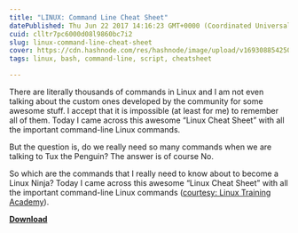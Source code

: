 ```yaml
---
title: "LINUX: Command Line Cheat Sheet"
datePublished: Thu Jun 22 2017 14:16:23 GMT+0000 (Coordinated Universal Time)
cuid: clltr7pc6000d08l9860bc7i2
slug: linux-command-line-cheat-sheet
cover: https://cdn.hashnode.com/res/hashnode/image/upload/v1693088542500/3aa8bca5-4fe1-4095-9f33-92b44171676e.png
tags: linux, bash, command-line, script, cheatsheet

---
```


There are literally thousands of commands in Linux and I am not even talking about the custom ones developed by the community for some awesome stuff. I accept that it is impossible (at least for me) to remember all of them. Today I came across this awesome “Linux Cheat Sheet” with all the important command-line Linux commands.

But the question is, do we really need so many commands when we are talking to Tux the Penguin? The answer is of course No.

So which are the commands that I really need to know about to become a Linux Ninja? Today I came across this awesome “Linux Cheat Sheet” with all the important command-line Linux commands ([courtesy: Linux Training Academy](https://www.LinuxTrainingAcademy.com)).

[**Download**](https://github.com/anupammajhi/projectList/raw/main/CheatSheets/linuxcommandlinecheatsheet.pdf)